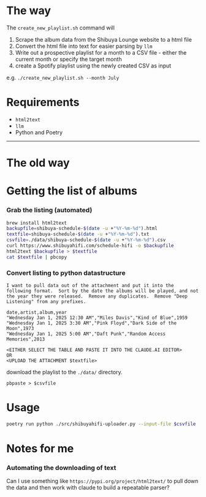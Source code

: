 # The way
The `create_new_playlist.sh` command will
1. Scrape the album data from the Shibuya Lounge website to a html file
2. Convert the html file into text for easier parsing by `llm`
2. Write out a prospective playlist for a month to a CSV file - either the current month or specify the target month
3. create a Spotify playlist using the newly created CSV as input

e.g.
```./create_new_playlist.sh --month July```

# Requirements
* `html2text`
* `llm`
* Python and Poetry


---

# The old way
# Getting the list of albums
### Grab the listing (automated)
```bash
brew install html2text
backupfile=shibuya-schedule-$(date -u +"%Y-%m-%d").html
textfile=shibuya-schedule-$(date -u +"%Y-%m-%d").txt
csvfile=./data/shibuya-schedule-$(date -u +"%Y-%m-%d").csv
curl https://www.shibuyahifi.com/schedule-hifi -o $backupfile
html2text $backupfile > $textfile
cat $textfile | pbcopy
```

###  Convert listing to python datastructure
```text
I want to pull data out of the attachment and put it into the following format.  Sort by the date the albums will be played, and not the year they were released.  Remove any duplicates.  Remove "Deep Listening" from any prefixes.

date,artist,album,year
"Wednesday Jan 1, 2025 12:30 AM","Miles Davis","Kind of Blue",1959
"Wednesday Jan 1, 2025 3:30 AM","Pink Floyd","Dark Side of the Moon",1973
"Wednesday Jan 1, 2025 5:00 AM","Daft Punk","Random Access Memories",2013

<EITHER SELECT THE TABLE AND PASTE IT INTO THE CLAUDE.AI EDITOR>
OR
<UPLOAD THE ATTACHMENT $textfile>
```

download the playlist to the `./data/` directory. 
```
pbpaste > $csvfile
```

# Usage
```bash
poetry run python ./src/shibuyahifi-uploader.py --input-file $csvfile
```

# Notes for me
### Automating the downloading of text
Can I use something like `https://pypi.org/project/html2text/` to pull down the data and then work with claude to build a repeatable parser?
